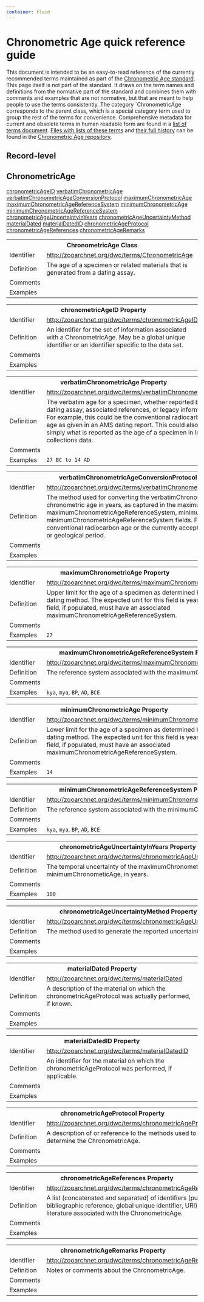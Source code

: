 ```yaml
---
container: fluid
---
```


# Chronometric Age quick reference guide

This document is intended to be an easy-to-read reference of the currently recommended terms maintained as part of the [Chronometric Age standard](https://www.tdwg.org/standards/chrono/). This page itself is not part of the standard. It draws on the term names and definitions from the normative part of the standard and combines them with comments and examples that are not normative, but that are meant to help people to use the terms consistently. The category `ChronometricAge corresponds to the parent class, which is a special category term used to group the rest of the terms for convenience. Comprehensive metadata for current and obsolete terms in human readable form are found in a [list of terms document](../list/). [Files with lists of these terms](https://github.com/tdwg/chrono/tree/master/dist) and [their full history](https://github.com/tdwg/chrono/blob/master/vocabulary/term_versions.csv) can be found in the [Chronometric Age repository](https://github.com/tdwg/chrono).


## Record-level

<div class="my-4">
    </div>




## ChronometricAge

<div class="my-4">
        <a class="btn btn-sm btn-outline-secondary m-1" href="#zooarchnet:chronometricAgeID">chronometricAgeID</a>
        <a class="btn btn-sm btn-outline-secondary m-1" href="#zooarchnet:verbatimChronometricAge">verbatimChronometricAge</a>
        <a class="btn btn-sm btn-outline-secondary m-1" href="#zooarchnet:verbatimChronometricAgeConversionProtocol">verbatimChronometricAgeConversionProtocol</a>
        <a class="btn btn-sm btn-outline-secondary m-1" href="#zooarchnet:maximumChronometricAge">maximumChronometricAge</a>
        <a class="btn btn-sm btn-outline-secondary m-1" href="#zooarchnet:maximumChronometricAgeReferenceSystem">maximumChronometricAgeReferenceSystem</a>
        <a class="btn btn-sm btn-outline-secondary m-1" href="#zooarchnet:minimumChronometricAge">minimumChronometricAge</a>
        <a class="btn btn-sm btn-outline-secondary m-1" href="#zooarchnet:minimumChronometricAgeReferenceSystem">minimumChronometricAgeReferenceSystem</a>
        <a class="btn btn-sm btn-outline-secondary m-1" href="#zooarchnet:chronometricAgeUncertaintyInYears">chronometricAgeUncertaintyInYears</a>
        <a class="btn btn-sm btn-outline-secondary m-1" href="#zooarchnet:chronometricAgeUncertaintyMethod">chronometricAgeUncertaintyMethod</a>
        <a class="btn btn-sm btn-outline-secondary m-1" href="#zooarchnet:materialDated">materialDated</a>
        <a class="btn btn-sm btn-outline-secondary m-1" href="#zooarchnet:materialDatedID">materialDatedID</a>
        <a class="btn btn-sm btn-outline-secondary m-1" href="#zooarchnet:chronometricAgeProtocol">chronometricAgeProtocol</a>
        <a class="btn btn-sm btn-outline-secondary m-1" href="#zooarchnet:chronometricAgeReferences">chronometricAgeReferences</a>
        <a class="btn btn-sm btn-outline-secondary m-1" href="#zooarchnet:chronometricAgeRemarks">chronometricAgeRemarks</a>
    </div>

<table class="table table-sm table-bordered">
    <tbody>
        <tr class="table-primary"><th colspan="2">ChronometricAge <span class="badge badge-primary float-right">Class</span></th></tr>
        <tr><td class="theme-label">Identifier</td><td><a href="http://zooarchnet.org/dwc/terms/ChronometricAge">http://zooarchnet.org/dwc/terms/ChronometricAge</a></td></tr>
        <tr><td class="theme-label">Definition</td><td>The age of a specimen or related materials that is generated from a dating assay.</td></tr>
        <tr><td class="theme-label">Comments</td><td></td></tr>
        <tr><td class="theme-label">Examples</td><td></td></tr>
    </tbody>
</table>

<p class="invisible">
    <a id="zooarchnet:chronometricAgeID"></a><a id="chronometricAgeID"></a></p>
<table class="table table-sm table-bordered">
    <tbody>
        <tr class="table-secondary"><th colspan="2">chronometricAgeID <span class="badge badge-secondary float-right">Property</span></th></tr>
        <tr><td class="theme-label">Identifier</td><td><a href="http://zooarchnet.org/dwc/terms/chronometricAgeID">http://zooarchnet.org/dwc/terms/chronometricAgeID</a></td></tr>
        <tr><td class="theme-label">Definition</td><td>An identifier for the set of information associated with a ChronometricAge. May be a global unique identifier or an identifier specific to the data set.</td></tr>
        <tr><td class="theme-label">Comments</td><td></td></tr>
        <tr><td class="theme-label">Examples</td><td></td></tr>
    </tbody>
</table>
<p class="invisible">
    <a id="zooarchnet:verbatimChronometricAge"></a><a id="verbatimChronometricAge"></a></p>
<table class="table table-sm table-bordered">
    <tbody>
        <tr class="table-secondary"><th colspan="2">verbatimChronometricAge <span class="badge badge-secondary float-right">Property</span></th></tr>
        <tr><td class="theme-label">Identifier</td><td><a href="http://zooarchnet.org/dwc/terms/verbatimChronometricAge">http://zooarchnet.org/dwc/terms/verbatimChronometricAge</a></td></tr>
        <tr><td class="theme-label">Definition</td><td>The verbatim age for a specimen, whether reported by a dating assay, associated references, or legacy information. For example, this could be the conventional radiocarbon age as given in an AMS dating report. This could also be simply what is reported as the age of a specimen in legacy collections data.</td></tr>
        <tr><td class="theme-label">Comments</td><td></td></tr>
        <tr><td class="theme-label">Examples</td><td><code>27 BC to 14 AD</code></td></tr>
    </tbody>
</table>
<p class="invisible">
    <a id="zooarchnet:verbatimChronometricAgeConversionProtocol"></a><a id="verbatimChronometricAgeConversionProtocol"></a></p>
<table class="table table-sm table-bordered">
    <tbody>
        <tr class="table-secondary"><th colspan="2">verbatimChronometricAgeConversionProtocol <span class="badge badge-secondary float-right">Property</span></th></tr>
        <tr><td class="theme-label">Identifier</td><td><a href="http://zooarchnet.org/dwc/terms/verbatimChronometricAgeConversionProtocol">http://zooarchnet.org/dwc/terms/verbatimChronometricAgeConversionProtocol</a></td></tr>
        <tr><td class="theme-label">Definition</td><td>The method used for converting the verbatimChronometricAge into a chronometric age in years, as captured in the maximumChronometricAge, maximumChronometricAgeReferenceSystem, minimumChronometricAge, and minimumChronometricAgeReferenceSystem fields. For example, calibration of conventional radiocarbon age or the currently accepted age range of a cultural or geological period.</td></tr>
        <tr><td class="theme-label">Comments</td><td></td></tr>
        <tr><td class="theme-label">Examples</td><td></td></tr>
    </tbody>
</table>
<p class="invisible">
    <a id="zooarchnet:maximumChronometricAge"></a><a id="maximumChronometricAge"></a></p>
<table class="table table-sm table-bordered">
    <tbody>
        <tr class="table-secondary"><th colspan="2">maximumChronometricAge <span class="badge badge-secondary float-right">Property</span></th></tr>
        <tr><td class="theme-label">Identifier</td><td><a href="http://zooarchnet.org/dwc/terms/maximumChronometricAge">http://zooarchnet.org/dwc/terms/maximumChronometricAge</a></td></tr>
        <tr><td class="theme-label">Definition</td><td>Upper limit for the age of a specimen as determined by a dating method. The expected unit for this field is years. This field, if populated, must have an associated maximumChronometricAgeReferenceSystem.</td></tr>
        <tr><td class="theme-label">Comments</td><td></td></tr>
        <tr><td class="theme-label">Examples</td><td><code>27</code></td></tr>
    </tbody>
</table>
<p class="invisible">
    <a id="zooarchnet:maximumChronometricAgeReferenceSystem"></a><a id="maximumChronometricAgeReferenceSystem"></a></p>
<table class="table table-sm table-bordered">
    <tbody>
        <tr class="table-secondary"><th colspan="2">maximumChronometricAgeReferenceSystem <span class="badge badge-secondary float-right">Property</span></th></tr>
        <tr><td class="theme-label">Identifier</td><td><a href="http://zooarchnet.org/dwc/terms/maximumChronometricAgeReferenceSystem">http://zooarchnet.org/dwc/terms/maximumChronometricAgeReferenceSystem</a></td></tr>
        <tr><td class="theme-label">Definition</td><td>The reference system associated with the maximumChronometricAge.</td></tr>
        <tr><td class="theme-label">Comments</td><td></td></tr>
        <tr><td class="theme-label">Examples</td><td><code>kya</code>, <code>mya</code>, <code>BP</code>, <code>AD</code>, <code>BCE</code></td></tr>
    </tbody>
</table>
<p class="invisible">
    <a id="zooarchnet:minimumChronometricAge"></a><a id="minimumChronometricAge"></a></p>
<table class="table table-sm table-bordered">
    <tbody>
        <tr class="table-secondary"><th colspan="2">minimumChronometricAge <span class="badge badge-secondary float-right">Property</span></th></tr>
        <tr><td class="theme-label">Identifier</td><td><a href="http://zooarchnet.org/dwc/terms/minimumChronometricAge">http://zooarchnet.org/dwc/terms/minimumChronometricAge</a></td></tr>
        <tr><td class="theme-label">Definition</td><td>Lower limit for the age of a specimen as determined by a dating method. The expected unit for this field is years. This field, if populated, must have an associated maximumChronometricAgeReferenceSystem.</td></tr>
        <tr><td class="theme-label">Comments</td><td></td></tr>
        <tr><td class="theme-label">Examples</td><td><code>14</code></td></tr>
    </tbody>
</table>
<p class="invisible">
    <a id="zooarchnet:minimumChronometricAgeReferenceSystem"></a><a id="minimumChronometricAgeReferenceSystem"></a></p>
<table class="table table-sm table-bordered">
    <tbody>
        <tr class="table-secondary"><th colspan="2">minimumChronometricAgeReferenceSystem <span class="badge badge-secondary float-right">Property</span></th></tr>
        <tr><td class="theme-label">Identifier</td><td><a href="http://zooarchnet.org/dwc/terms/minimumChronometricAgeReferenceSystem">http://zooarchnet.org/dwc/terms/minimumChronometricAgeReferenceSystem</a></td></tr>
        <tr><td class="theme-label">Definition</td><td>The reference system associated with the minimumChronometricAge.</td></tr>
        <tr><td class="theme-label">Comments</td><td></td></tr>
        <tr><td class="theme-label">Examples</td><td><code>kya</code>, <code>mya</code>, <code>BP</code>, <code>AD</code>, <code>BCE</code></td></tr>
    </tbody>
</table>
<p class="invisible">
    <a id="zooarchnet:chronometricAgeUncertaintyInYears"></a><a id="chronometricAgeUncertaintyInYears"></a></p>
<table class="table table-sm table-bordered">
    <tbody>
        <tr class="table-secondary"><th colspan="2">chronometricAgeUncertaintyInYears <span class="badge badge-secondary float-right">Property</span></th></tr>
        <tr><td class="theme-label">Identifier</td><td><a href="http://zooarchnet.org/dwc/terms/chronometricAgeUncertaintyInYears">http://zooarchnet.org/dwc/terms/chronometricAgeUncertaintyInYears</a></td></tr>
        <tr><td class="theme-label">Definition</td><td>The temporal uncertainty of the maximumChronometricAge and minimumChronometicAge, in years.</td></tr>
        <tr><td class="theme-label">Comments</td><td></td></tr>
        <tr><td class="theme-label">Examples</td><td><code>100</code></td></tr>
    </tbody>
</table>
<p class="invisible">
    <a id="zooarchnet:chronometricAgeUncertaintyMethod"></a><a id="chronometricAgeUncertaintyMethod"></a></p>
<table class="table table-sm table-bordered">
    <tbody>
        <tr class="table-secondary"><th colspan="2">chronometricAgeUncertaintyMethod <span class="badge badge-secondary float-right">Property</span></th></tr>
        <tr><td class="theme-label">Identifier</td><td><a href="http://zooarchnet.org/dwc/terms/chronometricAgeUncertaintyMethod">http://zooarchnet.org/dwc/terms/chronometricAgeUncertaintyMethod</a></td></tr>
        <tr><td class="theme-label">Definition</td><td>The method used to generate the reported uncertainty calculations.</td></tr>
        <tr><td class="theme-label">Comments</td><td></td></tr>
        <tr><td class="theme-label">Examples</td><td></td></tr>
    </tbody>
</table>
<p class="invisible">
    <a id="zooarchnet:materialDated"></a><a id="materialDated"></a></p>
<table class="table table-sm table-bordered">
    <tbody>
        <tr class="table-secondary"><th colspan="2">materialDated <span class="badge badge-secondary float-right">Property</span></th></tr>
        <tr><td class="theme-label">Identifier</td><td><a href="http://zooarchnet.org/dwc/terms/materialDated">http://zooarchnet.org/dwc/terms/materialDated</a></td></tr>
        <tr><td class="theme-label">Definition</td><td>A description of the material on which the chronometricAgeProtocol was actually performed, if known.</td></tr>
        <tr><td class="theme-label">Comments</td><td></td></tr>
        <tr><td class="theme-label">Examples</td><td></td></tr>
    </tbody>
</table>
<p class="invisible">
    <a id="zooarchnet:materialDatedID"></a><a id="materialDatedID"></a></p>
<table class="table table-sm table-bordered">
    <tbody>
        <tr class="table-secondary"><th colspan="2">materialDatedID <span class="badge badge-secondary float-right">Property</span></th></tr>
        <tr><td class="theme-label">Identifier</td><td><a href="http://zooarchnet.org/dwc/terms/materialDatedID">http://zooarchnet.org/dwc/terms/materialDatedID</a></td></tr>
        <tr><td class="theme-label">Definition</td><td>An identifier for the material on which the chronometricAgeProtocol was performed, if applicable.</td></tr>
        <tr><td class="theme-label">Comments</td><td></td></tr>
        <tr><td class="theme-label">Examples</td><td></td></tr>
    </tbody>
</table>
<p class="invisible">
    <a id="zooarchnet:chronometricAgeProtocol"></a><a id="chronometricAgeProtocol"></a></p>
<table class="table table-sm table-bordered">
    <tbody>
        <tr class="table-secondary"><th colspan="2">chronometricAgeProtocol <span class="badge badge-secondary float-right">Property</span></th></tr>
        <tr><td class="theme-label">Identifier</td><td><a href="http://zooarchnet.org/dwc/terms/chronometricAgeProtocol">http://zooarchnet.org/dwc/terms/chronometricAgeProtocol</a></td></tr>
        <tr><td class="theme-label">Definition</td><td>A description of or reference to the methods used to determine the ChronometricAge.</td></tr>
        <tr><td class="theme-label">Comments</td><td></td></tr>
        <tr><td class="theme-label">Examples</td><td></td></tr>
    </tbody>
</table>
<p class="invisible">
    <a id="zooarchnet:chronometricAgeReferences"></a><a id="chronometricAgeReferences"></a></p>
<table class="table table-sm table-bordered">
    <tbody>
        <tr class="table-secondary"><th colspan="2">chronometricAgeReferences <span class="badge badge-secondary float-right">Property</span></th></tr>
        <tr><td class="theme-label">Identifier</td><td><a href="http://zooarchnet.org/dwc/terms/chronometricAgeReferences">http://zooarchnet.org/dwc/terms/chronometricAgeReferences</a></td></tr>
        <tr><td class="theme-label">Definition</td><td>A list (concatenated and separated) of identifiers (publication, bibliographic reference, global unique identifier, URI) of literature associated with the ChronometricAge.</td></tr>
        <tr><td class="theme-label">Comments</td><td></td></tr>
        <tr><td class="theme-label">Examples</td><td></td></tr>
    </tbody>
</table>
<p class="invisible">
    <a id="zooarchnet:chronometricAgeRemarks"></a><a id="chronometricAgeRemarks"></a></p>
<table class="table table-sm table-bordered">
    <tbody>
        <tr class="table-secondary"><th colspan="2">chronometricAgeRemarks <span class="badge badge-secondary float-right">Property</span></th></tr>
        <tr><td class="theme-label">Identifier</td><td><a href="http://zooarchnet.org/dwc/terms/chronometricAgeRemarks">http://zooarchnet.org/dwc/terms/chronometricAgeRemarks</a></td></tr>
        <tr><td class="theme-label">Definition</td><td>Notes or comments about the ChronometricAge.</td></tr>
        <tr><td class="theme-label">Comments</td><td></td></tr>
        <tr><td class="theme-label">Examples</td><td></td></tr>
    </tbody>
</table>

